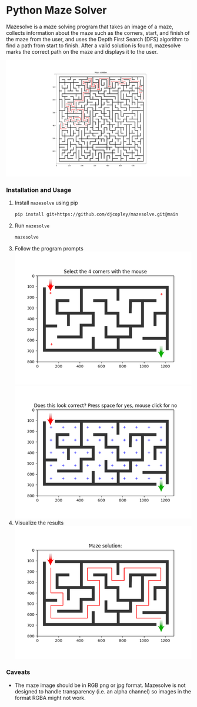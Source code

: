 # Python Maze Solver

Mazesolve is a maze solving program that takes an image of a maze, collects information about the maze such as the corners,
start, and finish of the maze from the user, and uses the Depth First Search (DFS) algorithm to find a path from
start to finish. After a valid solution is found, mazesolve marks the correct path on the maze and displays it to the
user.

![](assets/image3.png)

### Installation and Usage

1. Install `mazesolve` using pip
    ```bash
    pip install git+https://github.com/djcopley/mazesolve.git@main
    ```
2. Run `mazesolve`
    ```bash
    mazesolve
    ```
3. Follow the program prompts
    ![](assets/image2.png)
    ![](assets/image4.png)
4. Visualize the results
   ![](assets/image1.png)

### Caveats

- The maze image should be in RGB png or jpg format. Mazesolve is not designed to handle transparency (i.e. an alpha
channel) so images in the format RGBA might not work.

